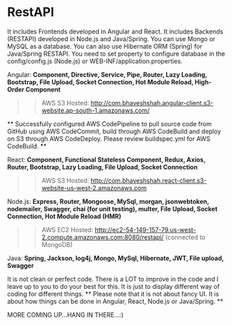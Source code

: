 # RestAPI
It includes Frontends developed in Angular and React.
It includes Backends (RESTAPI) developed in Node.js and Java/Spring. You can use Mongo or MySQL as a database. You can also use Hibernate ORM (Spring) for Java/Spring RESTAPI.
     You need to set property to configure database in the config/config.js (Node.js) or WEB-INF/application.properties. 
     
Angular:
**Component, Directive, Service, Pipe, Router, Lazy Loading, Bootstrap, File Upload, Socket Connection, Hot Module Reload, High-Order Component**

  >> AWS S3 Hosted: http://com.bhaveshshah.angular-client.s3-website.ap-south-1.amazonaws.com/
  
  ** Successfully configured AWS CodePipeline to pull source code from GitHub using AWS CodeCommit, build through AWS CodeBuild and deploy on S3 through AWS CodeDeploy. Please review buildspec.yml for AWS CodeBuild. **

React:
**Component, Functional Stateless Component, Redux, Axios, Router, Bootstrap, Lazy Loading, File Upload, Socket Connection**

  >> AWS S3 Hosted: http://com.bhaveshshah.react-client.s3-website-us-west-2.amazonaws.com

Node.js:
**Express, Router, Mongoose, MySql, morgan, jsonwebtoken, nodemailer, Swagger, chai (for unit testing), multer, File Upload, Socket Connection, Hot Module Reload (HMR)**

  >> AWS EC2 Hosted: http://ec2-54-149-157-79.us-west-2.compute.amazonaws.com:8080/restapi/ (connected to MongoDB)

Java:
**Spring, Jackson, log4j, Mongo, MySql, Hibernate, JWT, File upload, Swagger**


It is not clean or perfect code. There is a LOT to improve in the code and I leave up to you to do your best for this. It is just to display different way of coding for different things. ** Please note that it is not about fancy UI. It is about how things can be done in Angular, React, Node.js or Java/Spring. **

MORE COMING UP...HANG IN THERE...:)
